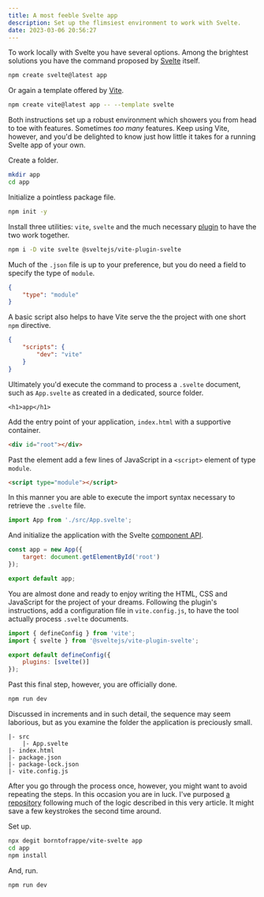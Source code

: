 ```yaml
---
title: A most feeble Svelte app
description: Set up the flimsiest environment to work with Svelte.
date: 2023-03-06 20:56:27
---
```


To work locally with Svelte you have several options. Among the brightest solutions you have the command proposed by [Svelte](https://svelte.dev/) itself.

```bash
npm create svelte@latest app
```

Or again a template offered by [Vite](https://vitejs.dev/guide/#scaffolding-your-first-vite-project).

```bash
npm create vite@latest app -- --template svelte
```

Both instructions set up a robust environment which showers you from head to toe with features. Sometimes _too many_ features. Keep using Vite, however, and you'd be delighted to know just how little it takes for a running Svelte app of your own.

Create a folder.

```bash
mkdir app
cd app
```

Initialize a pointless package file.

```bash
npm init -y
```

Install three utilities: `vite`, `svelte` and the much necessary [plugin](https://github.com/sveltejs/vite-plugin-svelte) to have the two work together.

```bash
npm i -D vite svelte @sveltejs/vite-plugin-svelte
```

Much of the `.json` file is up to your preference, but you do need a field to specify the type of `module`.

```json
{
	"type": "module"
}
```

A basic script also helps to have Vite serve the the project with one short `npm` directive.

```json
{
	"scripts": {
		"dev": "vite"
	}
}
```

Ultimately you'd execute the command to process a `.svelte` document, such as `App.svelte` as created in a dedicated, source folder.

```svelte
<h1>app</h1>
```

Add the entry point of your application, `index.html` with a supportive container.

```html
<div id="root"></div>
```

Past the element add a few lines of JavaScript in a `<script>` element of type `module`.

```html
<script type="module"></script>
```

In this manner you are able to execute the import syntax necessary to retrieve the `.svelte` file.

```js
import App from './src/App.svelte';
```

And initialize the application with the Svelte [component API](https://svelte.dev/docs#run-time-client-side-component-api).

```js
const app = new App({
	target: document.getElementById('root')
});

export default app;
```

You are almost done and ready to enjoy writing the HTML, CSS and JavaScript for the project of your dreams. Following the plugin's instructions, add a configuration file in `vite.config.js`, to have the tool actually process `.svelte` documents.

```js
import { defineConfig } from 'vite';
import { svelte } from '@sveltejs/vite-plugin-svelte';

export default defineConfig({
	plugins: [svelte()]
});
```

Past this final step, however, you are officially done.

```bash
npm run dev
```

Discussed in increments and in such detail, the sequence may seem laborious, but as you examine the folder the application is preciously small. 

```text
|- src
	|- App.svelte
|- index.html
|- package.json
|- package-lock.json
|- vite.config.js
```

After you go through the process once, however, you might want to avoid repeating the steps. In this occasion you are in luck. I've purposed [a repository](https://github.com/borntofrappe/vite-svelte) following much of the logic described in this very article. It might save a few keystrokes the second time around.

Set up.

```bash
npx degit borntofrappe/vite-svelte app
cd app
npm install
```

And, run.

```bash
npm run dev
```
